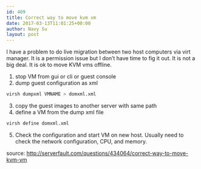 ```yaml
---
id: 409
title: Correct way to move kvm vm
date: 2017-03-13T11:01:25+00:00
author: Navy Su
layout: post
---
```

I have a problem to do live migration between two host computers via virt manager. It is a permission issue but I don&#8217;t have time to fig it out. It is not a big deal. It is ok to move KVM vms offline.

  1. stop VM from gui or cli or guest console
  2. dump guest configuration as xml
    
~~~bash
virsh dumpxml VMNAME > domxml.xml
~~~

  3. copy the guest images to another server with same path
  4. define a VM from the dump xml file
    
~~~bash
virsh define domxml.xml
~~~

  5. Check the configuration and start VM on new host. Usually need to check the network configuration, CPU, and memory.

source: <http://serverfault.com/questions/434064/correct-way-to-move-kvm-vm>